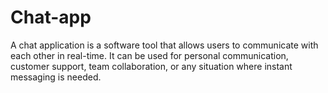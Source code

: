 # Chat-app
A chat application is a software tool that allows users to communicate with each other in real-time. It can be used for personal communication, customer support, team collaboration, or any situation where instant messaging is needed.

